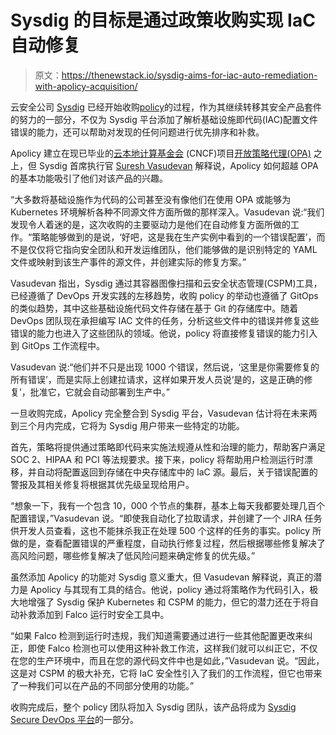 # Sysdig 的目标是通过政策收购实现 IaC 自动修复

> 原文：<https://thenewstack.io/sysdig-aims-for-iac-auto-remediation-with-apolicy-acquisition/>

云安全公司 [Sysdig](https://sysdig.com/) 已经开始收购[policy](https://apolicy.io/)的过程，作为其继续转移其安全产品套件的努力的一部分，不仅为 Sysdig 平台添加了解析基础设施即代码(IAC)配置文件错误的能力，还可以帮助对发现的任何问题进行优先排序和补救。

Apolicy 建立在现已毕业的[云本地计算基金会](https://cncf.io/?utm_content=inline-mention) (CNCF)项目[开放策略代理(OPA)](https://www.openpolicyagent.org/) 之上，但 Sysdig 首席执行官 [Suresh Vasudevan](https://www.linkedin.com/in/suvasudevan) 解释说，Apolicy 如何超越 OPA 的基本功能吸引了他们对该产品的兴趣。

“大多数将基础设施作为代码的公司甚至没有像他们在使用 OPA 或能够为 Kubernetes 环境解析各种不同源文件方面所做的那样深入。Vasudevan 说:“我们发现令人着迷的是，这次收购的主要驱动力是他们在自动修复方面所做的工作。“策略能够做到的是说，‘好吧，这是我在生产实例中看到的一个错误配置’，而不是仅仅将它指向安全团队和开发运维团队，他们能够做的是识别特定的 YAML 文件或映射到该生产事件的源文件，并创建实际的修复方案。”

Vasudevan 指出，Sysdig 通过其容器图像扫描和云安全状态管理(CSPM)工具，已经遵循了 DevOps 开发实践的左移趋势，收购 policy 的举动也遵循了 GitOps 的类似趋势，其中这些基础设施代码文件存储在基于 Git 的存储库中。随着 DevOps 团队现在承担编写 IAC 文件的任务，分析这些文件中的错误并修复这些错误的能力也进入了这些团队的领域。他说，policy 将直接修复错误的能力引入到 GitOps 工作流程中。

Vasudevan 说:“他们并不只是出现 1000 个错误，然后说，‘这里是你需要修复的所有错误’，而是实际上创建拉请求，这样如果开发人员说‘是的，这是正确的修复’，批准它，它就会自动部署到生产中。”

一旦收购完成，Apolicy 完全整合到 Sysdig 平台，Vasudevan 估计将在未来两到三个月内完成，它将为 Sysdig 用户带来一些特定的功能。

首先，策略将提供通过策略即代码来实施法规遵从性和治理的能力，帮助客户满足 SOC 2、HIPAA 和 PCI 等法规要求。接下来，policy 将帮助用户检测运行时漂移，并自动将配置返回到存储在中央存储库中的 IaC 源。最后，关于错误配置的警报及其相关修复将根据其优先级呈现给用户。

“想象一下，我有一个包含 10，000 个节点的集群，基本上每天我都要处理几百个配置错误，”Vasudevan 说。“即使我自动化了拉取请求，并创建了一个 JIRA 任务供开发人员查看，这也不能抹杀我正在处理 500 个这样的任务的事实。policy 所做的是，查看配置错误的严重程度，自动执行修复过程，然后根据哪些修复解决了高风险问题，哪些修复解决了低风险问题来确定修复的优先级。”

虽然添加 Apolicy 的功能对 Sysdig 意义重大，但 Vasudevan 解释说，真正的潜力是 Apolicy 与其现有工具的结合。他说，policy 通过将策略作为代码引入，极大地增强了 Sysdig 保护 Kubernetes 和 CSPM 的能力，但它的潜力还在于将自动补救添加到 Falco 运行时安全工具中。

“如果 Falco 检测到运行时违规，我们知道需要通过进行一些其他配置更改来纠正，即使 Falco 检测也可以使用这种补救工作流，这样我们就可以纠正它，不仅在您的生产环境中，而且在您的源代码文件中也是如此，”Vasudevan 说。“因此，这是对 CSPM 的极大补充，它将 IaC 安全性引入了我们的工作流程，但它也带来了一种我们可以在产品的不同部分使用的功能。”

收购完成后，整个 policy 团队将加入 Sysdig 团队，该产品将成为 [Sysdig Secure DevOps 平台](https://sysdig.com/secure-devops-platform/)的一部分。

<svg xmlns:xlink="http://www.w3.org/1999/xlink" viewBox="0 0 68 31" version="1.1"><title>Group</title> <desc>Created with Sketch.</desc></svg>